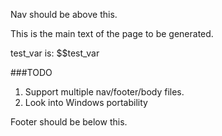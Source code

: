 Nav should be above this.

This is the main text of the page to be generated.

test\_var is: $$test_var

###TODO
1. Support multiple nav/footer/body files.
1. Look into Windows portability

Footer should be below this.

